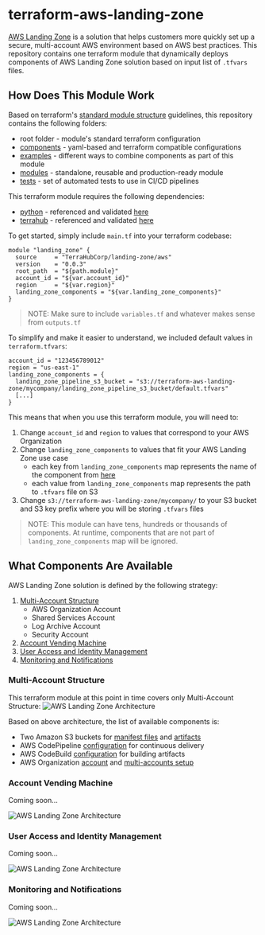 # terraform-aws-landing-zone
[AWS Landing Zone](https://aws.amazon.com/solutions/aws-landing-zone/) is
a solution that helps customers more quickly set up a secure, multi-account
AWS environment based on AWS best practices. This repository contains one
terraform module that dynamically deploys components of AWS Landing Zone
solution based on input list of `.tfvars` files.


## How Does This Module Work
Based on terraform's [standard module structure](https://www.terraform.io/docs/modules/index.html#standard-module-structure)
guidelines, this repository contains the following folders:
* root folder - module's standard terraform configuration
* [components](https://github.com/TerraHubCorp/terraform-aws-landing-zone/tree/master/components) - yaml-based and terraform compatible configurations
* [examples](https://github.com/TerraHubCorp/terraform-aws-landing-zone/tree/master/examples) - different ways to combine components as part of this module
* [modules](https://github.com/TerraHubCorp/terraform-aws-landing-zone/tree/master/modules) - standalone, reusable and production-ready module
* [tests](https://github.com/TerraHubCorp/terraform-aws-landing-zone/tree/master/tests) - set of automated tests to use in CI/CD pipelines

This terraform module requires the following dependencies:
* [python](https://www.python.org) - referenced and validated [here](./modules/landing_zone/scripts/apply.sh#L22)
* [terrahub](https://www.npmjs.com/package/terrahub) - referenced and validated [here](./modules/landing_zone/scripts/apply.sh#L21)

To get started, simply include `main.tf` into your terraform codebase:
```hcl
module "landing_zone" {
  source     = "TerraHubCorp/landing-zone/aws"
  version    = "0.0.3"
  root_path  = "${path.module}"
  account_id = "${var.account_id}"
  region     = "${var.region}"
  landing_zone_components = "${var.landing_zone_components}"
}
```
> NOTE: Make sure to include `variables.tf` and whatever makes sense from `outputs.tf`

To simplify and make it easier to understand, we included default values in `terraform.tfvars`:
```
account_id = "123456789012"
region = "us-east-1"
landing_zone_components = {
  landing_zone_pipeline_s3_bucket = "s3://terraform-aws-landing-zone/mycompany/landing_zone_pipeline_s3_bucket/default.tfvars"
  [...]
}

```

This means that when you use this terraform module, you will need to:
1. Change `account_id` and `region` to values that correspond to your AWS Organization
2. Change `landing_zone_components` to values that fit your AWS Landing Zone use case
    * each key from `landing_zone_components` map represents the name of the component from [here](https://github.com/TerraHubCorp/terraform-aws-landing-zone/tree/master/components)
    * each value from `landing_zone_components` map represents the path to `.tfvars` file on S3
3. Change `s3://terraform-aws-landing-zone/mycompany/` to your S3 bucket and S3 key prefix where you will be storing `.tfvars` files

> NOTE: This module can have tens, hundreds or thousands of components. At runtime, components that are not part of `landing_zone_components` map will be ignored.


## What Components Are Available
AWS Landing Zone solution is defined by the following strategy:
1. [Multi-Account Structure](#multi-account-structure)
    * AWS Organization Account
    * Shared Services Account
    * Log Archive Account
    * Security Account
2. [Account Vending Machine](#account-vending-machine)
3. [User Access and Identity Management](#user-access-and-identity-management)
4. [Monitoring and Notifications](#monitoring-and-notifications)

### Multi-Account Structure
This terraform module at this point in time covers only Multi-Account Structure:
![AWS Landing Zone Architecture](https://github.com/TerraHubCorp/terraform-aws-landing-zone/raw/master/docs/aws-landing-zone-architecture.png)

Based on above architecture, the list of available components is:
* Two Amazon S3 buckets for [manifest files](https://github.com/TerraHubCorp/terraform-aws-landing-zone/tree/master/components/landing_zone_pipeline_s3_bucket/.terrahub.yml#L12) and [artifacts](https://github.com/TerraHubCorp/terraform-aws-landing-zone/tree/master/components/landing_zone_pipeline_artifact_s3_bucket/.terrahub.yml#L12)
* AWS CodePipeline [configuration](https://github.com/TerraHubCorp/terraform-aws-landing-zone/tree/master/components/landing_zone_code_pipeline/.terrahub.yml#L39) for continuous delivery
* AWS CodeBuild [configuration](https://github.com/TerraHubCorp/terraform-aws-landing-zone/tree/master/components/landing_zone_code_build/.terrahub.yml#L27) for building artifacts
* AWS Organization [account](https://github.com/TerraHubCorp/terraform-aws-landing-zone/tree/master/components/landing_zone_organization/.terrahub.yml#L12) and [multi-accounts setup](https://github.com/TerraHubCorp/terraform-aws-landing-zone/tree/master/components/landing_zone_organization_accounts/.terrahub.yml#L21)

### Account Vending Machine
Coming soon...

![AWS Landing Zone Architecture](https://github.com/TerraHubCorp/terraform-aws-landing-zone/raw/master/docs/aws-landing-zone-account-vending-machine.png)

### User Access and Identity Management
Coming soon...

![AWS Landing Zone Architecture](https://github.com/TerraHubCorp/terraform-aws-landing-zone/raw/master/docs/aws-landing-zone-user-access.png)

### Monitoring and Notifications
Coming soon...

![AWS Landing Zone Architecture](https://github.com/TerraHubCorp/terraform-aws-landing-zone/raw/master/docs/aws-landing-zone-notifications.png)
